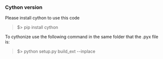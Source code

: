 ### Cython version

Please install cython to use this code

> $> pip install cython

To cythonize use the following command in the same folder that the .pyx file is:

> $> python setup.py build_ext --inplace